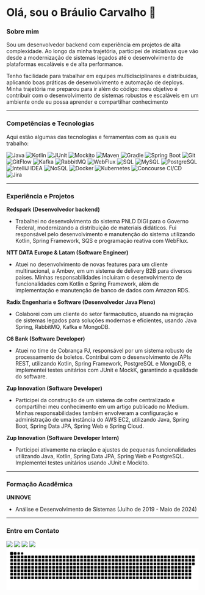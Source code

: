 # Olá, sou o Bráulio Carvalho 👋

### Sobre mim

Sou um desenvolvedor backend com experiência em projetos de alta complexidade. Ao longo da minha trajetória, participei de iniciativas que vão desde a modernização de sistemas legados até o desenvolvimento de plataformas escaláveis e de alta performance.


Tenho facilidade para trabalhar em equipes multidisciplinares e distribuídas, aplicando boas práticas de desenvolvimento e automação de deploys. Minha trajetória me preparou para ir além do código: meu objetivo é contribuir com o desenvolvimento de sistemas robustos e escaláveis em um ambiente onde eu possa aprender e compartilhar conhecimento

---

### Competências e Tecnologias

Aqui estão algumas das tecnologias e ferramentas com as quais eu trabalho:

![Java](https://img.shields.io/badge/Java-007396?style=for-the-badge&logo=java&logoColor=white)
![Kotlin](https://img.shields.io/badge/Kotlin-0095D5?style=for-the-badge&logo=kotlin&logoColor=white)
![JUnit](https://img.shields.io/badge/JUnit-25A162?style=flat-square&logo=junit5&logoColor=white)
![Mockito](https://img.shields.io/badge/Mockito-8B6B3A?style=flat-square&logo=mockito&logoColor=white)
![Maven](https://img.shields.io/badge/Maven-C71A36?style=flat-square&logo=apachemaven&logoColor=white)
![Gradle](https://img.shields.io/badge/Gradle-02303A?style=flat-square&logo=gradle&logoColor=white)
![Spring Boot](https://img.shields.io/badge/Spring%20Boot-6DB33F?style=for-the-badge&logo=spring-boot&logoColor=white)
![Git](https://img.shields.io/badge/Git-F05032?style=flat-square&logo=git&logoColor=white)
![GitFlow](https://img.shields.io/badge/GitFlow-F05032?style=for-the-badge&logo=git&logoColor=white)
![Kafka](https://img.shields.io/badge/Apache%20Kafka-231F20?style=for-the-badge&logo=apache-kafka&logoColor=white)
![RabbitMQ](https://img.shields.io/badge/RabbitMQ-FF6600?style=for-the-badge&logo=rabbitmq&logoColor=white)
![WebFlux](https://img.shields.io/badge/Spring%20WebFlux-6DB33F?style=for-the-badge&logo=spring&logoColor=white)
![SQL](https://img.shields.io/badge/SQL-4479A1?style=for-the-badge&logo=postgresql&logoColor=white)
![MySQL](https://img.shields.io/badge/MySQL-4479A1?style=flat-square&logo=mysql&logoColor=white)
![PostgreSQL](https://img.shields.io/badge/PostgreSQL-336791?style=flat-square&logo=postgresql&logoColor=white)
![IntelliJ IDEA](https://img.shields.io/badge/IntelliJ%20IDEA-000000?style=flat-square&logo=intellijidea&logoColor=white)
![NoSQL](https://img.shields.io/badge/NoSQL-4479A1?style=for-the-badge&logo=mongodb&logoColor=white)
![Docker](https://img.shields.io/badge/Docker-2496ED?style=for-the-badge&logo=docker&logoColor=white)
![Kubernetes](https://img.shields.io/badge/Kubernetes-326CE5?style=flat-square&logo=kubernetes&logoColor=white)
![Concourse CI/CD](https://img.shields.io/badge/Concourse-CI/CD-5C6BC0?style=flat-square&logo=concourse&logoColor=white)
![Jira](https://img.shields.io/badge/Jira-0052CC?style=flat-square&logo=jira&logoColor=white)

---

### Experiência e Projetos

**Redspark (Desenvolvedor backend)**
- Trabalhei no desenvolvimento do sistema PNLD DIGI para o Governo Federal, modernizando a distribuição de materiais didáticos. Fui responsável pelo desenvolvimento e manutenção do sistema utilizando Kotlin, Spring Framework, SQS e programação reativa com WebFlux.

**NTT DATA Europe & Latam (Software Engineer)**
- Atuei no desenvolvimento de novas features para um cliente multinacional, a Ambev, em um sistema de delivery B2B para diversos países. Minhas responsabilidades incluíram o desenvolvimento de funcionalidades com Kotlin e Spring Framework, além de implementação e manutenção de banco de dados com Amazon RDS.

**Radix Engenharia e Software (Desenvolvedor Java Pleno)**
- Colaborei com um cliente do setor farmacêutico, atuando na migração de sistemas legados para soluções modernas e eficientes, usando Java Spring, RabbitMQ, Kafka e MongoDB.

**C6 Bank (Software Developer)**
- Atuei no time de Cobrança PJ, responsável por um sistema robusto de processamento de boletos. Contribui com o desenvolvimento de APIs REST, utilizando Kotlin, Spring Framework, PostgreSQL e MongoDB, e implementei testes unitários com JUnit e MockK, garantindo a qualidade do software.

**Zup Innovation (Software Developer)**
- Participei da construção de um sistema de cofre centralizado e compartilhei meu conhecimento em um artigo publicado no Medium. Minhas responsabilidades também envolveram a configuração e administração de uma instância do AWS EC2, utilizando Java, Spring Boot, Spring Data JPA, Spring Web e Spring Cloud.

**Zup Innovation (Software Developer Intern)**
- Participei ativamente na criação e ajustes de pequenas funcionalidades utilizando Java, Kotlin, Spring Data JPA, Spring Web e PostgreSQL. Implementei testes unitários usando JUnit e Mockito.

---

### Formação Acadêmica

**UNINOVE**
- Análise e Desenvolvimento de Sistemas (Julho de 2019 - Maio de 2024)

---

### Entre em Contato

<a href = "mailto:braulio.carvalho@outlook.co"><img src="https://img.shields.io/badge/-Outlook-%230078D4?style=for-the-badge&logo=microsoftoutlook&logoColor=white" target="_blank"></a>
<a href = "mailto:braulio.github@gmail.com"><img src="https://img.shields.io/badge/-Gmail-%23333?style=for-the-badge&logo=gmail&logoColor=white" target="_blank"></a>
<a href="https://www.linkedin.com/in/braulio-carvalho/" target="_blank"><img src="https://img.shields.io/badge/-LinkedIn-%230077B5?style=for-the-badge&logo=linkedin&logoColor=white" target="_blank"></a>
<a href="https://medium.com/@Braulio_Carvalho" target="_blank"><img src="https://img.shields.io/badge/Medium-12100E?style=for-the-badge&logo=medium&logoColor=white" target="_blank"></a>![Snake animation](https://github.com/Braulio-Carvalho/Braulio-Carvalho/blob/output/github-contribution-grid-snake.svg)
